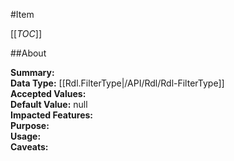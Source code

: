 #Item

[[_TOC_]]

##About

**Summary:**   
**Data Type:** [[Rdl.FilterType|/API/Rdl/Rdl-FilterType]]  
**Accepted Values:**   
**Default Value:** null  
**Impacted Features:**   
**Purpose:**   
**Usage:**   
**Caveats:**   

